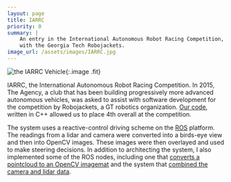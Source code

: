 ```yaml
---
layout: page
title: IARRC
priority: 0
summary: |
    An entry in the International Autonomous Robot Racing Competition, built 
    with the Georgia Tech Robojackets.
image_url: /assets/images/IARRC.jpg
---
```


![the IARRC Vehicle]({{page.image_url}}){:.image .fit}

IARRC, the International Autonomous Robot Racing Competition. In 2015, The
Agency, a club that has been building progressively more advanced autonomous
vehicles, was asked to assist with software development for the competition by
Robojackets, a GT robotics organization. [Our
code](https://github.com/RoboJackets/iarrc-software), written in C++ allowed us
to place 4th overall at the competition. 

The system uses a reactive-control driving scheme on the
[ROS](http://www.ros.org/) platform. The readings from a lidar and camera were
converted into a birds-eye view and then into OpenCV images. These images were
then overlayed and used to make steering decisions. In addition to architecting
the system, I also implemented some of the ROS nodes, including one that
[converts a pointcloud to an OpenCV
imagemat](https://github.com/RoboJackets/iarrc-software/blob/master/iarrc/src/pointcloud_to_image/pointcloud_to_image.cpp)
and the system that [combined the camera and lidar
data](https://github.com/RoboJackets/iarrc-software/blob/master/iarrc/src/iarrc_world_model/world_model.cpp).


